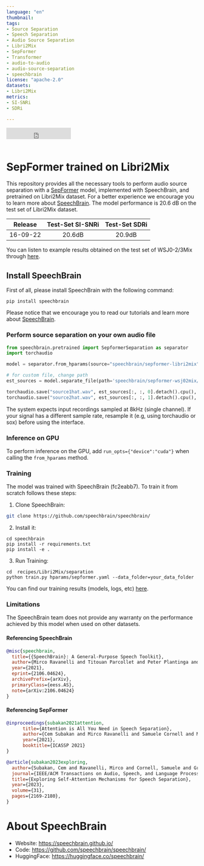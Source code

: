 ```yaml
---
language: "en"
thumbnail:
tags:
- Source Separation
- Speech Separation
- Audio Source Separation
- Libri2Mix
- SepFormer
- Transformer 
- audio-to-audio 
- audio-source-separation
- speechbrain
license: "apache-2.0"
datasets:
- Libri2Mix
metrics:
- SI-SNRi
- SDRi

---
```


<iframe src="https://ghbtns.com/github-btn.html?user=speechbrain&repo=speechbrain&type=star&count=true&size=large&v=2" frameborder="0" scrolling="0" width="170" height="30" title="GitHub"></iframe>
<br/><br/>

# SepFormer trained on Libri2Mix

This repository provides all the necessary tools to perform audio source separation with a [SepFormer](https://arxiv.org/abs/2010.13154v2) 
model, implemented with SpeechBrain, and pretrained on Libri2Mix dataset. For a better experience we encourage you to learn more about
[SpeechBrain](https://speechbrain.github.io). The model performance is 20.6 dB on the test set of Libri2Mix dataset.

| Release | Test-Set SI-SNRi | Test-Set SDRi |
|:-------------:|:--------------:|:--------------:|
| 16-09-22 | 20.6dB | 20.9dB |

You can listen to example results obtained on the test set of WSJ0-2/3Mix through [here](https://sourceseparationresearch.com/static/sepformer_example_results/sepformer_results.html). 


## Install SpeechBrain

First of all, please install SpeechBrain with the following command:

```
pip install speechbrain
```

Please notice that we encourage you to read our tutorials and learn more about
[SpeechBrain](https://speechbrain.github.io).

### Perform source separation on your own audio file
```python
from speechbrain.pretrained import SepformerSeparation as separator
import torchaudio

model = separator.from_hparams(source="speechbrain/sepformer-libri2mix", savedir='pretrained_models/sepformer-libri2mix')

# for custom file, change path
est_sources = model.separate_file(path='speechbrain/sepformer-wsj02mix/test_mixture.wav') 

torchaudio.save("source1hat.wav", est_sources[:, :, 0].detach().cpu(), 8000)
torchaudio.save("source2hat.wav", est_sources[:, :, 1].detach().cpu(), 8000)
```

The system expects input recordings sampled at 8kHz (single channel).
If your signal has a different sample rate, resample it (e.g, using torchaudio or sox) before using the interface.

### Inference on GPU
To perform inference on the GPU, add  `run_opts={"device":"cuda"}`  when calling the `from_hparams` method.

### Training
The model was trained with SpeechBrain (fc2eabb7).
To train it from scratch follows these steps:
1. Clone SpeechBrain:
```bash
git clone https://github.com/speechbrain/speechbrain/
```
2. Install it:
```
cd speechbrain
pip install -r requirements.txt
pip install -e .
```

3. Run Training:
```
cd  recipes/Libri2Mix/separation
python train.py hparams/sepformer.yaml --data_folder=your_data_folder
```

You can find our training results (models, logs, etc) [here](https://drive.google.com/drive/folders/1NPTXw4i9Vmahhr5BSQQa-ZTTm45FwYJA).

### Limitations
The SpeechBrain team does not provide any warranty on the performance achieved by this model when used on other datasets.

#### Referencing SpeechBrain

```bibtex
@misc{speechbrain,
  title={{SpeechBrain}: A General-Purpose Speech Toolkit},
  author={Mirco Ravanelli and Titouan Parcollet and Peter Plantinga and Aku Rouhe and Samuele Cornell and Loren Lugosch and Cem Subakan and Nauman Dawalatabad and Abdelwahab Heba and Jianyuan Zhong and Ju-Chieh Chou and Sung-Lin Yeh and Szu-Wei Fu and Chien-Feng Liao and Elena Rastorgueva and François Grondin and William Aris and Hwidong Na and Yan Gao and Renato De Mori and Yoshua Bengio},
  year={2021},
  eprint={2106.04624},
  archivePrefix={arXiv},
  primaryClass={eess.AS},
  note={arXiv:2106.04624}
}
```


#### Referencing SepFormer
```bibtex
@inproceedings{subakan2021attention,
      title={Attention is All You Need in Speech Separation}, 
      author={Cem Subakan and Mirco Ravanelli and Samuele Cornell and Mirko Bronzi and Jianyuan Zhong},
      year={2021},
      booktitle={ICASSP 2021}
}

@article{subakan2023exploring,
  author={Subakan, Cem and Ravanelli, Mirco and Cornell, Samuele and Grondin, François and Bronzi, Mirko},
  journal={IEEE/ACM Transactions on Audio, Speech, and Language Processing}, 
  title={Exploring Self-Attention Mechanisms for Speech Separation}, 
  year={2023},
  volume={31},
  pages={2169-2180},
}

```

# **About SpeechBrain**
- Website: https://speechbrain.github.io/
- Code: https://github.com/speechbrain/speechbrain/
- HuggingFace: https://huggingface.co/speechbrain/